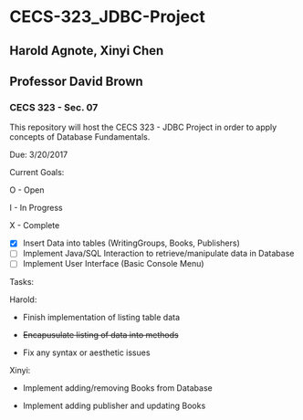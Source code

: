 # CECS-323_JDBC-Project

## Harold Agnote, Xinyi Chen

## Professor David Brown

### CECS 323 - Sec. 07

This repository will host the CECS 323 - JDBC Project in order to apply concepts of
Database Fundamentals.

Due: 3/20/2017

Current Goals:

   
   O - Open
   
   I - In Progress
   
   X - Complete

 * [X] Insert Data into tables (WritingGroups, Books, Publishers)
 * [ ] Implement Java/SQL Interaction to retrieve/manipulate data in Database 
 * [ ] Implement User Interface (Basic Console Menu)

Tasks:


Harold:
    
   - Finish implementation of listing table data
   
   - ~~Encapusulate listing of data into methods~~
    
   - Fix any syntax or aesthetic issues


Xinyi:

   - Implement adding/removing Books from Database
   
   - Implement adding publisher and updating Books

